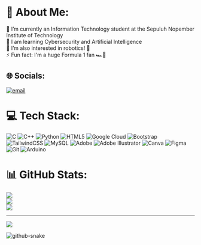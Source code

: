 # 💫 About Me:
🔭 I’m currently an Information Technology student at the Sepuluh Nopember Institute of Technology<br>🌱 I am learning Cybersecurity and Artificial Intelligence<br>💬 I’m also interested in robotics! 🤖<br>⚡ Fun fact: I'm a huge Formula 1 fan 🏎️🏁


## 🌐 Socials:
[![email](https://img.shields.io/badge/Email-D14836?logo=gmail&logoColor=white)](mailto:vaneshakath@gmail.com) 

# 💻 Tech Stack:
![C](https://img.shields.io/badge/c-%2300599C.svg?style=for-the-badge&logo=c&logoColor=white) ![C++](https://img.shields.io/badge/c++-%2300599C.svg?style=for-the-badge&logo=c%2B%2B&logoColor=white) ![Python](https://img.shields.io/badge/python-3670A0?style=for-the-badge&logo=python&logoColor=ffdd54) ![HTML5](https://img.shields.io/badge/html5-%23E34F26.svg?style=for-the-badge&logo=html5&logoColor=white) ![Google Cloud](https://img.shields.io/badge/GoogleCloud-%234285F4.svg?style=for-the-badge&logo=google-cloud&logoColor=white) ![Bootstrap](https://img.shields.io/badge/bootstrap-%238511FA.svg?style=for-the-badge&logo=bootstrap&logoColor=white) ![TailwindCSS](https://img.shields.io/badge/tailwindcss-%2338B2AC.svg?style=for-the-badge&logo=tailwind-css&logoColor=white) ![MySQL](https://img.shields.io/badge/mysql-4479A1.svg?style=for-the-badge&logo=mysql&logoColor=white) ![Adobe](https://img.shields.io/badge/adobe-%23FF0000.svg?style=for-the-badge&logo=adobe&logoColor=white) ![Adobe Illustrator](https://img.shields.io/badge/adobe%20illustrator-%23FF9A00.svg?style=for-the-badge&logo=adobe%20illustrator&logoColor=white) ![Canva](https://img.shields.io/badge/Canva-%2300C4CC.svg?style=for-the-badge&logo=Canva&logoColor=white) ![Figma](https://img.shields.io/badge/figma-%23F24E1E.svg?style=for-the-badge&logo=figma&logoColor=white) ![Git](https://img.shields.io/badge/git-%23F05033.svg?style=for-the-badge&logo=git&logoColor=white) ![Arduino](https://img.shields.io/badge/-Arduino-00979D?style=for-the-badge&logo=Arduino&logoColor=white)
# 📊 GitHub Stats:
![](https://github-readme-stats.vercel.app/api?username=shenaavv&theme=dark&hide_border=false&include_all_commits=false&count_private=false)<br/>
![](https://nirzak-streak-stats.vercel.app/?user=shenaavv&theme=dark&hide_border=false)<br/>
![](https://github-readme-stats.vercel.app/api/top-langs/?username=shenaavv&theme=dark&hide_border=false&include_all_commits=false&count_private=false&layout=compact)

---
[![](https://visitcount.itsvg.in/api?id=shenaavv&icon=0&color=0)](https://visitcount.itsvg.in) 

<picture>
  <source media="(prefers-color-scheme: dark)" srcset="https://raw.githubusercontent.com/shenaavv/shenaavv/output/github-snake-dark.svg" />
  <source media="(prefers-color-scheme: light)" srcset="https://raw.githubusercontent.com/shenaavv/shenaavv/output/github-snake.svg" />
  <img alt="github-snake" src="https://raw.githubusercontent.com/shenaaavv/shenaavv/output/github-snake.svg" />
</picture>